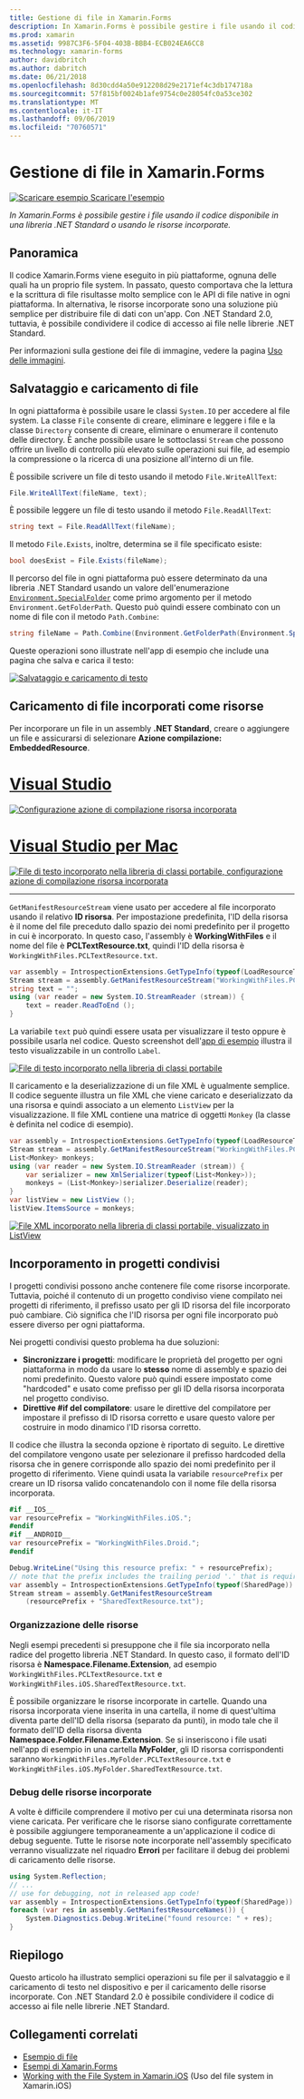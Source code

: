```yaml
---
title: Gestione di file in Xamarin.Forms
description: In Xamarin.Forms è possibile gestire i file usando il codice disponibile in una libreria .NET Standard o usando le risorse incorporate.
ms.prod: xamarin
ms.assetid: 9987C3F6-5F04-403B-BBB4-ECB024EA6CC8
ms.technology: xamarin-forms
author: davidbritch
ms.author: dabritch
ms.date: 06/21/2018
ms.openlocfilehash: 8d30cdd4a50e912208d29e2171ef4c3db174718a
ms.sourcegitcommit: 57f815bf0024b1afe9754c0e28054fc0a53ce302
ms.translationtype: MT
ms.contentlocale: it-IT
ms.lasthandoff: 09/06/2019
ms.locfileid: "70760571"
---
```

# <a name="file-handling-in-xamarinforms"></a>Gestione di file in Xamarin.Forms

[![Scaricare esempio](~/media/shared/download.png) Scaricare l'esempio](https://docs.microsoft.com/samples/xamarin/xamarin-forms-samples/workingwithfiles)

_In Xamarin.Forms è possibile gestire i file usando il codice disponibile in una libreria .NET Standard o usando le risorse incorporate._

## <a name="overview"></a>Panoramica

Il codice Xamarin.Forms viene eseguito in più piattaforme, ognuna delle quali ha un proprio file system. In passato, questo comportava che la lettura e la scrittura di file risultasse molto semplice con le API di file native in ogni piattaforma. In alternativa, le risorse incorporate sono una soluzione più semplice per distribuire file di dati con un'app. Con .NET Standard 2.0, tuttavia, è possibile condividere il codice di accesso ai file nelle librerie .NET Standard.

Per informazioni sulla gestione dei file di immagine, vedere la pagina [Uso delle immagini](~/xamarin-forms/user-interface/images.md).

<a name="Loading_and_Saving_Files" />

## <a name="saving-and-loading-files"></a>Salvataggio e caricamento di file

In ogni piattaforma è possibile usare le classi `System.IO` per accedere al file system. La classe `File` consente di creare, eliminare e leggere i file e la classe `Directory` consente di creare, eliminare o enumerare il contenuto delle directory. È anche possibile usare le sottoclassi `Stream` che possono offrire un livello di controllo più elevato sulle operazioni sui file, ad esempio la compressione o la ricerca di una posizione all'interno di un file.

È possibile scrivere un file di testo usando il metodo `File.WriteAllText`:

```csharp
File.WriteAllText(fileName, text);
```

È possibile leggere un file di testo usando il metodo `File.ReadAllText`:

```csharp
string text = File.ReadAllText(fileName);
```

Il metodo `File.Exists`, inoltre, determina se il file specificato esiste:

```csharp
bool doesExist = File.Exists(fileName);
```

Il percorso del file in ogni piattaforma può essere determinato da una libreria .NET Standard usando un valore dell'enumerazione [`Environment.SpecialFolder`](xref:System.Environment.SpecialFolder) come primo argomento per il metodo `Environment.GetFolderPath`. Questo può quindi essere combinato con un nome di file con il metodo `Path.Combine`:

```csharp
string fileName = Path.Combine(Environment.GetFolderPath(Environment.SpecialFolder.LocalApplicationData), "temp.txt");
```

Queste operazioni sono illustrate nell'app di esempio che include una pagina che salva e carica il testo:

[![Salvataggio e caricamento di testo](files-images/saveandload-sml.png "Salvataggio e caricamento di file nell'app")](files-images/saveandload.png#lightbox "Salvataggio e caricamento di file nell'app")

<a name="Loading_Files_Embedded_as_Resources" />

## <a name="loading-files-embedded-as-resources"></a>Caricamento di file incorporati come risorse

Per incorporare un file in un assembly **.NET Standard**, creare o aggiungere un file e assicurarsi di selezionare **Azione compilazione: EmbeddedResource**.

# <a name="visual-studiotabwindows"></a>[Visual Studio](#tab/windows)

[![Configurazione azione di compilazione risorsa incorporata](files-images/vs-embeddedresource-sml.png "Impostazione azione di compilazione risorsa incorporata")](files-images/vs-embeddedresource.png#lightbox "Impostazione azione di compilazione risorsa incorporata")

# <a name="visual-studio-for-mactabmacos"></a>[Visual Studio per Mac](#tab/macos)

[![File di testo incorporato nella libreria di classi portabile, configurazione azione di compilazione risorsa incorporata](files-images/xs-embeddedresource-sml.png "Impostazione azione di compilazione risorsa incorporata")](files-images/xs-embeddedresource.png#lightbox "Impostazione azione di compilazione risorsa incorporata")

-----

`GetManifestResourceStream` viene usato per accedere al file incorporato usando il relativo **ID risorsa**. Per impostazione predefinita, l'ID della risorsa è il nome del file preceduto dallo spazio dei nomi predefinito per il progetto in cui è incorporato. In questo caso, l'assembly è **WorkingWithFiles** e il nome del file è **PCLTextResource.txt**, quindi l'ID della risorsa è `WorkingWithFiles.PCLTextResource.txt`.

```csharp
var assembly = IntrospectionExtensions.GetTypeInfo(typeof(LoadResourceText)).Assembly;
Stream stream = assembly.GetManifestResourceStream("WorkingWithFiles.PCLTextResource.txt");
string text = "";
using (var reader = new System.IO.StreamReader (stream)) {
    text = reader.ReadToEnd ();
}
```

La variabile `text` può quindi essere usata per visualizzare il testo oppure è possibile usarla nel codice. Questo screenshot dell'[app di esempio](https://docs.microsoft.com/samples/xamarin/xamarin-forms-samples/workingwithfiles) illustra il testo visualizzabile in un controllo `Label`.

 [![File di testo incorporato nella libreria di classi portabile](files-images/pcltext-sml.png "File di testo incorporato nella libreria di classi portabile visualizzato nell'app")](files-images/pcltext.png#lightbox "File di testo incorporato nella libreria di classi portabile visualizzato nell'app")

Il caricamento e la deserializzazione di un file XML è ugualmente semplice. Il codice seguente illustra un file XML che viene caricato e deserializzato da una risorsa e quindi associato a un elemento `ListView` per la visualizzazione. Il file XML contiene una matrice di oggetti `Monkey` (la classe è definita nel codice di esempio).

```csharp
var assembly = IntrospectionExtensions.GetTypeInfo(typeof(LoadResourceText)).Assembly;
Stream stream = assembly.GetManifestResourceStream("WorkingWithFiles.PCLXmlResource.xml");
List<Monkey> monkeys;
using (var reader = new System.IO.StreamReader (stream)) {
    var serializer = new XmlSerializer(typeof(List<Monkey>));
    monkeys = (List<Monkey>)serializer.Deserialize(reader);
}
var listView = new ListView ();
listView.ItemsSource = monkeys;
```

 [![File XML incorporato nella libreria di classi portabile, visualizzato in ListView](files-images/pclxml-sml.png "File XML incorporato nella libreria di classi portabile visualizzato in ListView")](files-images/pclxml.png#lightbox "File XML incorporato nella libreria di classi portabile visualizzato in ListView")

<a name="Embedding_in_Shared_Projects" />

## <a name="embedding-in-shared-projects"></a>Incorporamento in progetti condivisi

I progetti condivisi possono anche contenere file come risorse incorporate. Tuttavia, poiché il contenuto di un progetto condiviso viene compilato nei progetti di riferimento, il prefisso usato per gli ID risorsa del file incorporato può cambiare. Ciò significa che l'ID risorsa per ogni file incorporato può essere diverso per ogni piattaforma.

Nei progetti condivisi questo problema ha due soluzioni:

- **Sincronizzare i progetti**: modificare le proprietà del progetto per ogni piattaforma in modo da usare lo **stesso** nome di assembly e spazio dei nomi predefinito. Questo valore può quindi essere impostato come "hardcoded" e usato come prefisso per gli ID della risorsa incorporata nel progetto condiviso.
- **Direttive #if del compilatore**: usare le direttive del compilatore per impostare il prefisso di ID risorsa corretto e usare questo valore per costruire in modo dinamico l'ID risorsa corretto.

Il codice che illustra la seconda opzione è riportato di seguito. Le direttive del compilatore vengono usate per selezionare il prefisso hardcoded della risorsa che in genere corrisponde allo spazio dei nomi predefinito per il progetto di riferimento. Viene quindi usata la variabile `resourcePrefix` per creare un ID risorsa valido concatenandolo con il nome file della risorsa incorporata.

```csharp
#if __IOS__
var resourcePrefix = "WorkingWithFiles.iOS.";
#endif
#if __ANDROID__
var resourcePrefix = "WorkingWithFiles.Droid.";
#endif

Debug.WriteLine("Using this resource prefix: " + resourcePrefix);
// note that the prefix includes the trailing period '.' that is required
var assembly = IntrospectionExtensions.GetTypeInfo(typeof(SharedPage)).Assembly;
Stream stream = assembly.GetManifestResourceStream
    (resourcePrefix + "SharedTextResource.txt");
```

<a name="Organizing_Resources" />

### <a name="organizing-resources"></a>Organizzazione delle risorse

Negli esempi precedenti si presuppone che il file sia incorporato nella radice del progetto libreria .NET Standard. In questo caso, il formato dell'ID risorsa è **Namespace.Filename.Extension**, ad esempio `WorkingWithFiles.PCLTextResource.txt` e `WorkingWithFiles.iOS.SharedTextResource.txt`.

È possibile organizzare le risorse incorporate in cartelle. Quando una risorsa incorporata viene inserita in una cartella, il nome di quest'ultima diventa parte dell'ID della risorsa (separato da punti), in modo tale che il formato dell'ID della risorsa diventa **Namespace.Folder.Filename.Extension**. Se si inseriscono i file usati nell'app di esempio in una cartella **MyFolder**, gli ID risorsa corrispondenti saranno `WorkingWithFiles.MyFolder.PCLTextResource.txt` e `WorkingWithFiles.iOS.MyFolder.SharedTextResource.txt`.

<a name="Debugging_Embedded_Resources" />

### <a name="debugging-embedded-resources"></a>Debug delle risorse incorporate

A volte è difficile comprendere il motivo per cui una determinata risorsa non viene caricata. Per verificare che le risorse siano configurate correttamente è possibile aggiungere temporaneamente a un'applicazione il codice di debug seguente. Tutte le risorse note incorporate nell'assembly specificato verranno visualizzate nel riquadro **Errori** per facilitare il debug dei problemi di caricamento delle risorse.

```csharp
using System.Reflection;
// ...
// use for debugging, not in released app code!
var assembly = IntrospectionExtensions.GetTypeInfo(typeof(SharedPage)).Assembly;
foreach (var res in assembly.GetManifestResourceNames()) {
    System.Diagnostics.Debug.WriteLine("found resource: " + res);
}
```

## <a name="summary"></a>Riepilogo

Questo articolo ha illustrato semplici operazioni su file per il salvataggio e il caricamento di testo nel dispositivo e per il caricamento delle risorse incorporate. Con .NET Standard 2.0 è possibile condividere il codice di accesso ai file nelle librerie .NET Standard.

## <a name="related-links"></a>Collegamenti correlati

- [Esempio di file](https://docs.microsoft.com/samples/xamarin/xamarin-forms-samples/workingwithfiles)
- [Esempi di Xamarin.Forms](https://github.com/xamarin/xamarin-forms-samples)
- [Working with the File System in Xamarin.iOS](~/ios/app-fundamentals/file-system.md) (Uso del file system in Xamarin.iOS)
